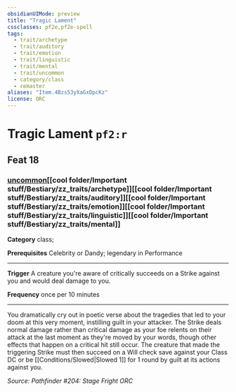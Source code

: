 ```yaml
---
obsidianUIMode: preview
title: "Tragic Lament"
cssclasses: pf2e,pf2e-spell
tags:
  - trait/archetype
  - trait/auditory
  - trait/emotion
  - trait/linguistic
  - trait/mental
  - trait/uncommon
  - category/class
  - remaster
aliases: "Item.4Bzs53yXaGxDpcKz"
license: ORC
---
```

# Tragic Lament `pf2:r`
## Feat 18
### [uncommon](cool%20folder/Important%20stuff/Bestiary/zz_traits/uncommon.md "Uncommon Rarity Trait")[[cool folder/Important stuff/Bestiary/zz_traits/archetype]][[cool folder/Important stuff/Bestiary/zz_traits/auditory]][[cool folder/Important stuff/Bestiary/zz_traits/emotion]][[cool folder/Important stuff/Bestiary/zz_traits/linguistic]][[cool folder/Important stuff/Bestiary/zz_traits/mental]]

**Category** class; 



**Prerequisites** Celebrity or Dandy; legendary in Performance
* * *
**Trigger** A creature you're aware of critically succeeds on a Strike against you and would deal damage to you.

**Frequency** once per 10 minutes

* * *

You dramatically cry out in poetic verse about the tragedies that led to your doom at this very moment, instilling guilt in your attacker. The Strike deals normal damage rather than critical damage as your foe relents on their attack at the last moment as they're moved by your words, though other effects that happen on a critical hit still occur. The creature that made the triggering Strike must then succeed on a Will check save against your Class DC or be [[Conditions/Slowed|Slowed 1]] for 1 round by guilt at its actions against you.

*Source: Pathfinder #204: Stage Fright*
*ORC*